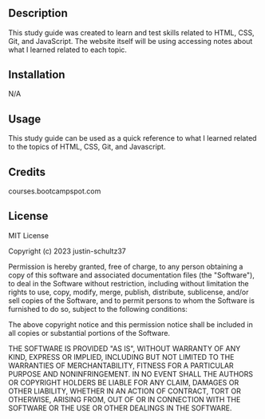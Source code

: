 # <Prework-study-guide>

## Description

This study guide was created to learn and test skills related to HTML, CSS, Git, and JavaScript. The website itself will be using accessing notes about what I learned related to each topic.

## Installation

N/A

## Usage

This study guide can be used as a quick reference to what I learned related to the topics of HTML, CSS, Git, and Javascript.


## Credits

courses.bootcampspot.com

## License

MIT License

Copyright (c) 2023 justin-schultz37

Permission is hereby granted, free of charge, to any person obtaining a copy
of this software and associated documentation files (the "Software"), to deal
in the Software without restriction, including without limitation the rights
to use, copy, modify, merge, publish, distribute, sublicense, and/or sell
copies of the Software, and to permit persons to whom the Software is
furnished to do so, subject to the following conditions:

The above copyright notice and this permission notice shall be included in all
copies or substantial portions of the Software.

THE SOFTWARE IS PROVIDED "AS IS", WITHOUT WARRANTY OF ANY KIND, EXPRESS OR
IMPLIED, INCLUDING BUT NOT LIMITED TO THE WARRANTIES OF MERCHANTABILITY,
FITNESS FOR A PARTICULAR PURPOSE AND NONINFRINGEMENT. IN NO EVENT SHALL THE
AUTHORS OR COPYRIGHT HOLDERS BE LIABLE FOR ANY CLAIM, DAMAGES OR OTHER
LIABILITY, WHETHER IN AN ACTION OF CONTRACT, TORT OR OTHERWISE, ARISING FROM,
OUT OF OR IN CONNECTION WITH THE SOFTWARE OR THE USE OR OTHER DEALINGS IN THE
SOFTWARE.
